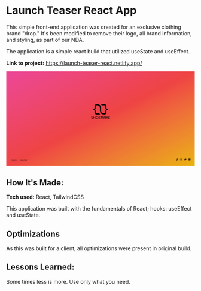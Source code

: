 # Launch Teaser React App
This simple front-end application was created for an exclusive clothing brand "drop." It's been modified to remove their logo, all brand information, and styling, as part of our NDA.

The application is a simple react build that utilized useState and useEffect.

**Link to project:** https://launch-teaser-react.netlify.app/

![alt tag](https://github.com/nshoemake/launch-teaser-react/blob/main/launch-teaser-300x.gif)

## How It's Made:

**Tech used:** React, TailwindCSS

This application was built with the fundamentals of React; hooks: useEffect and useState.

## Optimizations

As this was built for a client, all optimizations were present in original build.

## Lessons Learned:

Some times less is more. Use only what you need.
